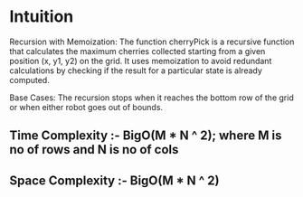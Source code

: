 # Intuition
Recursion with Memoization:
The function cherryPick is a recursive function that calculates the maximum cherries collected starting from a given position (x, y1, y2) on the grid. It uses memoization to avoid redundant calculations by checking if the result for a particular state is already computed.

Base Cases: The recursion stops when it reaches the bottom row of the grid or when either robot goes out of bounds.



## Time Complexity :- BigO(M * N ^ 2); where M is no of rows and N is no of cols
## Space Complexity :- BigO(M * N ^ 2)
